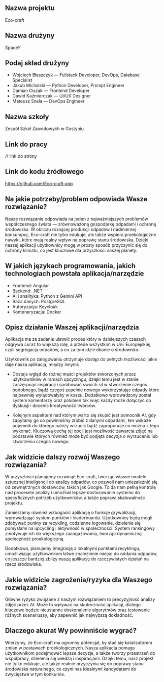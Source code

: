 ## Nazwa projektu
Eco-craft

## Nazwa drużyny
SpaceY

## Podaj skład drużyny
- Wojciech Błaszczyk — Fullstack Developer, DevOps, Database Specialist
- Jakub Michalski — Python Developer, Prompt Engineer
- Damian Ciszak — Frontend Developer
- Dawid Kaźmierczak — UI/UX Designer
- Mateusz Snela — DevOps Engineer

## Nazwa szkoły 
Zespół Szkół Zawodowych w Gostyniu

## Link do pracy
// link do strony

## Link do kodu źródłowego
https://github.com/Eco-craft-app

## Na jakie potrzeby/problem odpowiada Wasze rozwiązanie?
Nasze rozwiązanie odpowiada na jeden z najważniejszych problemów współczesnego świata — zrównoważoną gospodarkę odpadami i ochronę środowiska. 
W obliczu rosnącej produkcji odpadów i nadmiernej konsumpcji, 
Eco-craft nie tylko edukuje, ale także wspiera proekologiczne nawyki, które mają realny wpływ na poprawę stanu środowiska. Dzięki naszej aplikacji użytkownicy mogą w prosty sposób przyczynić się do ochrony klimatu, co jest kluczowe dla przyszłości naszej planety.

## W jakich językach programowania, jakich technologiach powstała aplikacja/narzędzie
- Frontend: Angular
- Backend: .NET
- AI i analityka: Python z Gemini API
- Baza danych: PostgreSQL
- Autoryzacja: Keycloak
- Konteneryzacja: Docker

## Opisz działanie Waszej aplikacji/narzędzia
Aplikacja ma za zadanie ułatwić proces który w dzisiejszych czasach odgrywa coraz to większą rolę, a przede wszystkim w Unii Europejskiej, czyli segregacja odpadów, a co za tym idzie dbanie o środowisko.

Użytkownik po zalogowaniu otrzymuje dostęp do pełnych możliwości jakie daje nasza aplikacja, między innymi:
- Dostaje wgląd do różnej maści projektów stworzonych przez użytkowników w ramach upcyclingu, dzięki temu jest w stanie zaczęrpnąć inspiracji i spróbować swoich sił w stworzenie czegoś podobnego, bądź czegoś zupełnie nowego wykorzystując odpady które najpewniej wylądowałyby w koszu.
Dodatkowo wprowadzony został system komentarzy oraz polubień tak więc każdy może dołączyć do dyskusji i docenić kreatywność twórców.

- Kolejnym aspektem nad którym warto się skupić jest pomocnik AI, gdy zapytamy go co powinniśmy zrobić z danymi odpadami, ten wskaże pojemnik do którego należy wrzucić bądź zaproponuje co można z tego wykonać. Kluczową cechą tej opcji jest możliwość zawarcia zdjęć na podstawie których również może być podjęta decyzja o wyrzuceniu lub stworzeniu czegoś nowego.


## Jak widzicie dalszy rozwój Waszego rozwiązania?
W przyszłości planujemy rozwinąć Eco-craft, tworząc własne modele sztucznej inteligencji do analizy odpadów, co pozwoli nam uniezależnić się od zewnętrznych dostawców, takich jak Google.
To da nam pełną kontrolę nad procesem analizy i umożliwi lepsze dostosowanie systemu do specyficznych potrzeb użytkowników, a także poprawi skalowalność projektu.

Zamierzamy również wzbogacić aplikację o funkcje grywalizacji, wprowadzając system punktów i leaderboarda. 
Użytkownicy będą mogli zdobywać punkty za recykling, codzienne logowanie, dzielenie się pomysłami na upcycling i aktywność w społeczności. System rankingowy zmotywuje ich do większego zaangażowania, tworząc dynamiczną społeczność proekologiczną.

Dodatkowo, planujemy integrację z lokalnymi punktami recyklingu, umożliwiając użytkownikom łatwe znalezienie miejsc do oddania odpadów, co jeszcze bardziej zbliży naszą aplikację do rzeczywistych działań na rzecz środowiska.

## Jakie widzicie zagrożenia/ryzyka dla Waszego rozwiązania?
Główne ryzyko związane z naszym rozwiązaniem to precyzyjność analizy zdjęć przez AI.
Może to wpływać na skuteczność aplikacji, dlatego kluczowe będzie nieustanne doskonalenie algorytmów oraz testowanie różnych scenariuszy, aby zapewnić jak najwyższą dokładność.

## Dlaczego akurat Wy powinniście wygrać?
Wierzymy, że Eco-craft ma ogromny potencjał, by stać się katalizatorem zmian w postawach proekologicznych. 
Nasza aplikacja pomaga użytkownikom podejmować lepsze decyzje, a także tworzy przestrzeń do współpracy, dzielenia się wiedzą i inspiracjami. 
Dzięki temu, nasz projekt nie tylko edukuje, ale także realnie przyczynia się do poprawy stanu środowiska naturalnego, co czyni nas idealnymi kandydatami do zwycięstwa w tym konkursie.
